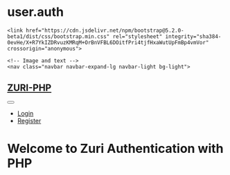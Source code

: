 # user.auth
<!DOCTYPE html>
<html lang="en">
<head>
    <meta charset="UTF-8">
    <meta http-equiv="X-UA-Compatible" content="IE=edge">
    <meta name="viewport" content="width=device-width, initial-scale=1.0">
    <title>welcome</title>
    <link rel="stylesheet" href="assets/style.css">

    <link href="https://cdn.jsdelivr.net/npm/bootstrap@5.2.0-beta1/dist/css/bootstrap.min.css" rel="stylesheet" integrity="sha384-0evHe/X+R7YkIZDRvuzKMRqM+OrBnVFBL6DOitfPri4tjfHxaWutUpFmBp4vmVor" crossorigin="anonymous">
</head>
<body>

    <!-- Image and text -->
    <nav class="navbar navbar-expand-lg navbar-light bg-light">
  <a class="navbar-brand" href="#"><h2>ZURI-PHP</h2></a>
  <button class="navbar-toggler" type="button" data-toggle="collapse" data-target="#navbarNav" aria-controls="navbarNav" aria-expanded="false" aria-label="Toggle navigation">
    <span class="navbar-toggler-icon"></span>
  </button>
  <div class="collapse navbar-collapse" id="navbarNav">
    <ul class="navbar-nav">
      <li class="nav-item f-right">
        <a class="nav-link" href="forms/login.html">Login</a>
      </li>
      <li class="nav-item f-right">
        <a class="nav-link " href="forms/register.html">Register</a>
      </li>
  </div>
</nav>
<div class="container justify-content-center">
     <h1 class="">Welcome to Zuri Authentication with PHP</h1>
</div>
   
</body>
</html>
